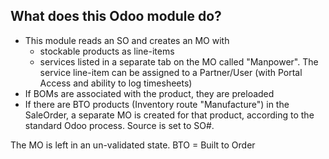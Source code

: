 ## What does this Odoo module do?

- This module reads an SO and creates an MO with 
  - stockable products as line-items
  - services listed in a separate tab on the MO called "Manpower". The service line-item can be assigned to a Partner/User (with Portal Access and ability to log timesheets)
- If BOMs are associated with the product, they are preloaded
- If there are BTO products (Inventory route "Manufacture") in the SaleOrder, a separate MO is created for that product, according to the standard Odoo process.  Source is set to SO#.

The MO is left in an un-validated state. 
BTO = Built to Order
